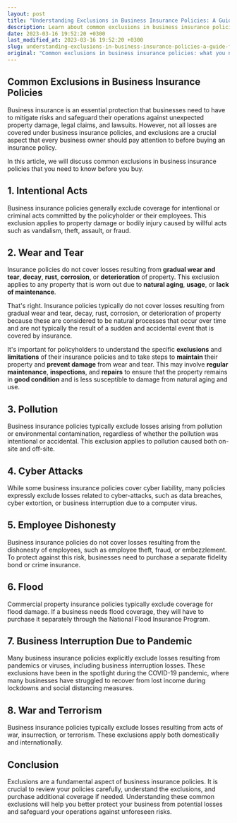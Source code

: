 ```yaml
---
layout: post
title: "Understanding Exclusions in Business Insurance Policies: A Guide for Smart Buyers."
description: Learn about common exclusions in business insurance policies before making a purchase to effectively protect your business.
date: 2023-03-16 19:52:20 +0300
last_modified_at: 2023-03-16 19:52:20 +0300
slug: understanding-exclusions-in-business-insurance-policies-a-guide-for-smart-buyers
original: "Common exclusions in business insurance policies: what you need to know before you buy."
---
```

## Common Exclusions in Business Insurance Policies

Business insurance is an essential protection that businesses need to have to mitigate risks and safeguard their operations against unexpected property damage, legal claims, and lawsuits. However, not all losses are covered under business insurance policies, and exclusions are a crucial aspect that every business owner should pay attention to before buying an insurance policy.

In this article, we will discuss common exclusions in business insurance policies that you need to know before you buy.

## 1\. Intentional Acts

Business insurance policies generally exclude coverage for intentional or criminal acts committed by the policyholder or their employees. This exclusion applies to property damage or bodily injury caused by willful acts such as vandalism, theft, assault, or fraud.

## 2\. Wear and Tear

Insurance policies do not cover losses resulting from **gradual wear and tear**, **decay**, **rust**, **corrosion**, or **deterioration** of property. This exclusion applies to any property that is worn out due to **natural aging**, **usage**, or **lack of maintenance**.

That's right. Insurance policies typically do not cover losses resulting from gradual wear and tear, decay, rust, corrosion, or deterioration of property because these are considered to be natural processes that occur over time and are not typically the result of a sudden and accidental event that is covered by insurance.

It's important for policyholders to understand the specific **exclusions** and **limitations** of their insurance policies and to take steps to **maintain** their property and **prevent damage** from wear and tear. This may involve **regular maintenance**, **inspections**, and **repairs** to ensure that the property remains in **good condition** and is less susceptible to damage from natural aging and use.

## 3\. Pollution

Business insurance policies typically exclude losses arising from pollution or environmental contamination, regardless of whether the pollution was intentional or accidental. This exclusion applies to pollution caused both on-site and off-site.

## 4\. Cyber Attacks

While some business insurance policies cover cyber liability, many policies expressly exclude losses related to cyber-attacks, such as data breaches, cyber extortion, or business interruption due to a computer virus.

## 5\. Employee Dishonesty

Business insurance policies do not cover losses resulting from the dishonesty of employees, such as employee theft, fraud, or embezzlement. To protect against this risk, businesses need to purchase a separate fidelity bond or crime insurance.

## 6\. Flood

Commercial property insurance policies typically exclude coverage for flood damage. If a business needs flood coverage, they will have to purchase it separately through the National Flood Insurance Program.

## 7\. Business Interruption Due to Pandemic

Many business insurance policies explicitly exclude losses resulting from pandemics or viruses, including business interruption losses. These exclusions have been in the spotlight during the COVID-19 pandemic, where many businesses have struggled to recover from lost income during lockdowns and social distancing measures.

## 8\. War and Terrorism

Business insurance policies typically exclude losses resulting from acts of war, insurrection, or terrorism. These exclusions apply both domestically and internationally.

## Conclusion

Exclusions are a fundamental aspect of business insurance policies. It is crucial to review your policies carefully, understand the exclusions, and purchase additional coverage if needed. Understanding these common exclusions will help you better protect your business from potential losses and safeguard your operations against unforeseen risks.